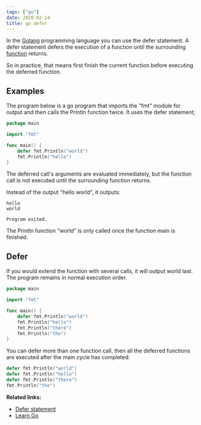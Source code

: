 ```yaml
---
tags: ["go"]
date: 2020-02-14
title: go defer
---
```

In the <a href="https://golang.org">Golang</a> programming language you can use the defer statement. A defer statement defers the execution of a function until the surrounding <a href="https://golangr.com/methods/">function</a> returns. 

So in practice, that means first finish the current function before executing the deferred function.

## Examples 

The program below is a go program that imports the "fmt" module for output and then calls the Println function twice. It uses the defer statement;

```go
package main

import "fmt"

func main() {
	defer fmt.Println("world")
	fmt.Println("hello")
}
```

The deferred call's arguments are evaluated immediately, but the function call is not executed until the surrounding function returns.

Instead of the output "hello world", it outputs:

```
hello
world

Program exited.
```

The Println function "world" is only called once the function main is finished.

## Defer

If you would extend the function with several calls, it will output world last. The program remains in normal execution order.

```go
package main

import "fmt"

func main() {
	defer fmt.Println("world")
	fmt.Println("hello")
	fmt.Println("there")
	fmt.Println("the")
}
```

You can defer more than one function call, then all the deferred functions are executed after the main cycle has completed:

```go
defer fmt.Println("world")
defer fmt.Println("hello")
defer fmt.Println("there")
fmt.Println("the")
```

**Related links:**
* <a href="https://golangr.com/defer/">Defer statement</a>
* <a href="https://golangr.com/">Learn Go</a>
